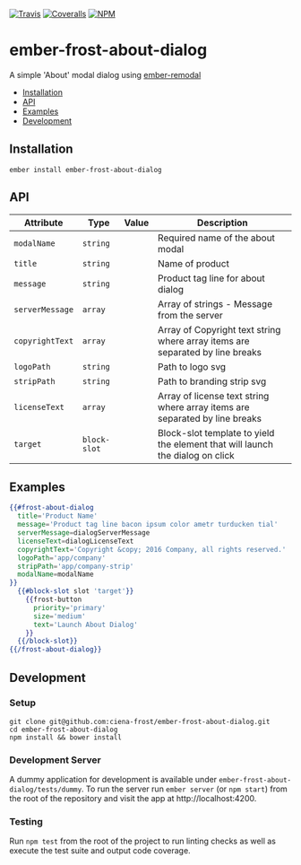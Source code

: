 [ci-img]: https://img.shields.io/travis/ciena-frost/ember-frost-about-dialog.svg "Travis CI Build Status"
[ci-url]: https://travis-ci.org/ciena-frost/ember-frost-about-dialog

[cov-img]: https://img.shields.io/coveralls/ciena-frost/ember-frost-about-dialog.svg "Coveralls Code Coverage"
[cov-url]: https://coveralls.io/github/ciena-frost/ember-frost-about-dialog

[npm-img]: https://img.shields.io/npm/v/ember-frost-about-dialog.svg "NPM Version"
[npm-url]: https://www.npmjs.com/package/ember-frost-about-dialog

[![Travis][ci-img]][ci-url] [![Coveralls][cov-img]][cov-url] [![NPM][npm-img]][npm-url]

# ember-frost-about-dialog
A simple 'About' modal dialog using [ember-remodal](http://sethbrasile.github.io/ember-remodal/#/components)

 * [Installation](#installation)
 * [API](#api)
 * [Examples](#examples)
 * [Development](#development)

## Installation
```
ember install ember-frost-about-dialog
```

## API
| Attribute | Type | Value | Description |
| --------- | ---- | ----- | ----------- |
| `modalName` | `string` |  | Required name of the about modal |
| `title` | `string` |  | Name of product |
| `message` | `string` |  | Product tag line for about dialog |
| `serverMessage` | `array` |  | Array of strings - Message from the server |
| `copyrightText` | `array` |  | Array of Copyright text string where array items are separated by line breaks |
| `logoPath` | `string` |  | Path to logo svg |
| `stripPath` | `string` |  | Path to branding strip svg |
| `licenseText` | `array` |  | Array of license text string where array items are separated by line breaks |
| `target` | `block-slot` | <ember-block-slot template> | Block-slot template to yield the element that will launch the dialog on click |


## Examples
```handlebars
{{#frost-about-dialog
  title='Product Name'
  message='Product tag line bacon ipsum color ametr turducken tial'
  serverMessage=dialogServerMessage
  licenseText=dialogLicenseText
  copyrightText='Copyright &copy; 2016 Company, all rights reserved.'
  logoPath='app/company'
  stripPath='app/company-strip'
  modalName=modalName
}}
  {{#block-slot slot 'target'}}
    {{frost-button
      priority='primary'
      size='medium'
      text='Launch About Dialog'
    }}
  {{/block-slot}}
{{/frost-about-dialog}}

```    

## Development
### Setup
```
git clone git@github.com:ciena-frost/ember-frost-about-dialog.git
cd ember-frost-about-dialog
npm install && bower install
```

### Development Server
A dummy application for development is available under `ember-frost-about-dialog/tests/dummy`.
To run the server run `ember server` (or `npm start`) from the root of the repository and
visit the app at http://localhost:4200.

### Testing
Run `npm test` from the root of the project to run linting checks as well as execute the test suite
and output code coverage.

